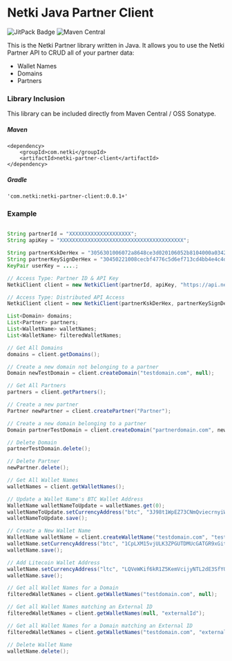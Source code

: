 # Netki Java Partner Client

![JitPack Badge](https://img.shields.io/github/tag/netkicorp/java-partner-client.svg?label=JitPack)
![Maven Central](https://img.shields.io/maven-central/v/com.netki/netki-partner-client.svg)

This is the Netki Partner library written in Java. It allows you to use the Netki Partner API to CRUD all of your partner data:

* Wallet Names
* Domains
* Partners

### Library Inclusion

This library can be included directly from Maven Central / OSS Sonatype.

##### Maven

    <dependency>
        <groupId>com.netki</groupId>
        <artifactId>netki-partner-client</artifactId>
    </dependency>

##### Gradle

    'com.netki:netki-partner-client:0.0.1+'

### Example

```java

String partnerId = "XXXXXXXXXXXXXXXXXXXX";
String apiKey = "XXXXXXXXXXXXXXXXXXXXXXXXXXXXXXXXXXXXXXXX";

String partnerKskDerHex = "3056301006072a8648ce3d020106052b8104000a03420004b185c46e29ad04654caa96f168c9b7c7d476103ec07274749c08af8c91a0ded94b04ba8b791b79913776a05a77b6f2408aea43cb4a9e3c30d593a475de82c3f5";
String partnerKeySignDerHex = "30450221008cecbf4776c5d6ef713cd4bb4e4c4db7181ae0629859ccd77aca4a62a39bfc7a0220273145a3baf7338efa8bed231f9af0afcb3b88bacad4dbb653385cd3448d42d3";
KeyPair userKey = ....;

// Access Type: Partner ID & API Key
NetkiClient client = new NetkiClient(partnerId, apiKey, "https://api.netki.com");

// Access Type: Distributed API Access
NetkiClient client = new NetkiClient(partnerKskDerHex, partnerKeySignDerHex, userKey, "https://api.netki.com");

List<Domain> domains;
List<Partner> partners;
List<WalletName> walletNames;
List<WalletName> filteredWalletNames;

// Get All Domains
domains = client.getDomains();

// Create a new domain not belonging to a partner
Domain newTestDomain = client.createDomain("testdomain.com", null);

// Get All Partners
partners = client.getPartners();

// Create a new partner
Partner newPartner = client.createPartner("Partner");

// Create a new domain belonging to a partner
Domain partnerTestDomain = client.createDomain("partnerdomain.com", newPartner);

// Delete Domain 
partnerTestDomain.delete();

// Delete Partner
newPartner.delete();

// Get All Wallet Names
walletNames = client.getWalletNames();

// Update a Wallet Name's BTC Wallet Address
WalletName walletNameToUpdate = walletNames.get(0);
walletNameToUpdate.setCurrencyAddress("btc", "3J98t1WpEZ73CNmQviecrnyiWrnqRhWNLy");
walletNameToUpdate.save();

// Create a New Wallet Name
WalletName walletName = client.createWalletName("testdomain.com", "testwallet", "externalId");
walletName.setCurrencyAddress("btc", "1CpLXM15vjULK3ZPGUTDMUcGATGR9xGitv");
walletName.save();

// Add Litecoin Wallet Address
walletName.setCurrencyAddress("ltc", "LQVeWKif6kR1Z5KemVcijyNTL2dE3SfYQM");
walletName.save();

// Get all Wallet Names for a Domain
filteredWalletNames = client.getWalletNames("testdomain.com", null);

// Get all Wallet Names matching an External ID
filteredWalletNames = client.getWalletNames(null, "externalId");

// Get all Wallet Names for a Domain matching an External ID
filteredWalletNames = client.getWalletNames("testdomain.com", "externalId");

// Delete Wallet Name
walletName.delete();
```